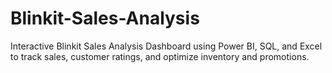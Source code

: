 # Blinkit-Sales-Analysis
Interactive Blinkit Sales Analysis Dashboard using Power BI, SQL, and Excel to track sales, customer ratings, and optimize inventory and promotions.
